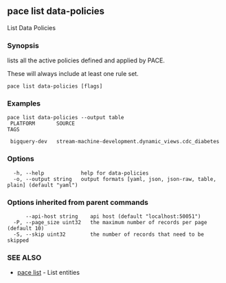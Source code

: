 ## pace list data-policies

List Data Policies

### Synopsis

lists all the active policies defined and applied by PACE.

These will always include at least one rule set.

```
pace list data-policies [flags]
```

### Examples

```
pace list data-policies --output table
 PLATFORM       SOURCE                                                  TAGS

 bigquery-dev   stream-machine-development.dynamic_views.cdc_diabetes
```

### Options

```
  -h, --help            help for data-policies
  -o, --output string   output formats [yaml, json, json-raw, table, plain] (default "yaml")
```

### Options inherited from parent commands

```
      --api-host string    api host (default "localhost:50051")
  -P, --page_size uint32   the maximum number of records per page (default 10)
  -S, --skip uint32        the number of records that need to be skipped
```

### SEE ALSO

* [pace list](pace_list.md)	 - List entities

